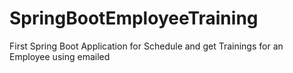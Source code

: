 # SpringBootEmployeeTraining
First Spring Boot Application for Schedule and get Trainings for an Employee using emailed
